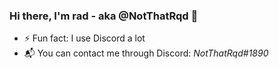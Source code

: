 ### Hi there, I'm rad - aka @NotThatRqd 👋

- ⚡ Fun fact: I use Discord a lot
- 📬 You can contact me through Discord: *NotThatRqd#1890*
